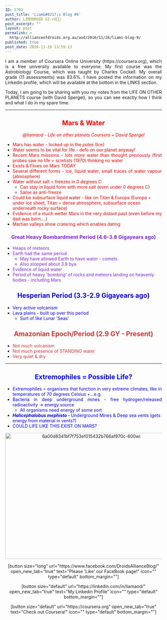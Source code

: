```yaml
---
ID: 1702
post_title: 'Liam&#8217;s Blog #9'
author: LIMODROID S2-rd🔭🔬
post_excerpt: ""
layout: post
permalink: >
  http://allianceofdroids.org.au/aod/2016/11/26/liams-blog-9/
published: true
post_date: 2016-11-26 13:59:13
---
```

<p style="text-align: justify;">I am a member of Coursera Online University (https://coursera.org), which is a free university available to everyone. My first course was the Astrobiology Course, which was taught by Charles Cockell. My overall grade (11 assessments) was 83.6%. I have posted the information on my Linkedin profile, which will be available at the bottom in the LINKS section.</p>
<p style="text-align: justify;">Today, I am going to be sharing with you my notes from the LIFE ON OTHER PLANETS course (with David Spergel), so you can see exactly how I think and what I do in my spare time.</p>


<hr />

<h2 style="text-align: center;"><span style="color: #ff0000;">Mars &amp; Water</span></h2>
<p style="text-align: center;"><span style="color: #ff0000;"><em>@liamaod - Life on other planets Coursera + David Spergel</em></span></p>

<ul>
 	<li style="text-align: justify;"><span style="color: #ff0000;">Mars has water - locked up in the poles (Ice)</span></li>
 	<li style="text-align: justify;"><span style="color: #ff0000;">Water seems to be vital for life - defo on our planet anyway!</span></li>
 	<li style="text-align: justify;"><span style="color: #ff0000;">Recent Mars missions - lots more water than thought previously (first probes saw no life = scietists (1970) thinking no water</span></li>
 	<li style="text-align: justify;"><span style="color: #ff0000;">Exists &amp; Flows on Mars TODAY</span></li>
 	<li style="text-align: justify;"><span style="color: #ff0000;">Several different forms - ice, liquid water, small traces of water vapour (atmosphere)</span></li>
 	<li style="text-align: justify;"><span style="color: #ff0000;">Water without salt = freezes in 0 degrees C</span>
<ul>
 	<li style="text-align: justify;"><span style="color: #ff0000;">Can stay in liquid form with more salt (even under 0 degrees C)</span></li>
 	<li><span style="color: #ff0000;">Same as anti-freeze</span></li>
</ul>
</li>
 	<li><span style="color: #ff0000;">Could be subsurface liquid water - like on Titan &amp; Europa (Europa = under ice sheet, Titan = dense atmosphere, subsurface ocean underneath rocky surface)</span></li>
 	<li><span style="color: #ff0000;">Evidence of a much wetter Mars in the very distant past (even before my dad was born....)</span></li>
 	<li><span style="color: #ff0000;">Martian valleys show cratering which enables dating</span></li>
</ul>
<h3 style="text-align: center;"><span style="color: #8224e3;">Great Heavy Bombardment Period (4.6-3.8 Gigayears ago)</span></h3>
<ul>
 	<li><span style="color: #8224e3;">Heaps of meteors </span></li>
 	<li><span style="color: #8224e3;">Earth had the same period</span>
<ul>
 	<li><span style="color: #8224e3;">May have allowed Earth to have water - comets</span></li>
 	<li><span style="color: #8224e3;">Also stopped about 3.8 bya </span></li>
</ul>
</li>
 	<li><span style="color: #8224e3;">Evidence of liquid water</span></li>
 	<li><span style="color: #8224e3;">Period of heavy 'bombing' of rocks and meteors landing on heavenly bodies - including Mars</span></li>
</ul>
<h2 style="text-align: center;"><span style="color: #0000ff;">Hesperian Period (3.3-2.9 Gigayears ago)</span></h2>
<ul>
 	<li><span style="color: #0000ff;">Very active volcanism </span></li>
 	<li><span style="color: #0000ff;">Lava plains - built up over this period</span>
<ul>
 	<li><span style="color: #0000ff;">Sort of like Lunar 'Seas'</span></li>
</ul>
</li>
</ul>
<h2 style="text-align: center;"><span style="color: #dd3333;">Amazonian Epoch/Period (2.9 GY - Present)</span></h2>
<ul>
 	<li style="text-align: justify;"><span style="color: #dd3333;">Not much volcanism</span></li>
 	<li style="text-align: justify;"><span style="color: #dd3333;">Not much presence of STANDING water</span></li>
 	<li style="text-align: justify;"><span style="color: #dd3333;">Very quiet &amp; dry</span></li>
</ul>

<hr />

<h2 style="text-align: center;"><span style="color: #0000ff;">Extremophiles = Possible Life?</span></h2>
<ul>
 	<li style="text-align: justify;"><span style="color: #0000ff;">Extremophiles = organisms that function in very extreme climates, like in temperatures of 70 degrees Celsius +...e.g.</span></li>
 	<li style="text-align: justify;"><span style="color: #0000ff;">Bacteria in deep underground mines - free hydrogen/released radioactivity -&gt; energy source</span>
<ul>
 	<li style="text-align: justify;"><span style="color: #0000ff;">All organisms need energy of some sort</span></li>
</ul>
</li>
 	<li><em><strong><span style="color: #0000ff;">Halicephalobus mephisto -</span></strong></em><strong><span style="color: #0000ff;"> </span></strong><span style="color: #0000ff;">Underground Mines &amp; Deep sea vents (gets energy from material in vents?)</span></li>
 	<li><span style="color: #0000ff;">COULD LIFE LIKE THIS EXIST ON MARS?</span></li>
</ul>
<p style="text-align: center;"><img class="aligncenter size-full wp-image-1728" src="http://allianceofdroids.org.au/wp-content/uploads/2016/11/6a00d8341bf7f753ef015432b766af970c-600wi.jpg" alt="6a00d8341bf7f753ef015432b766af970c-600wi" width="538" height="404" /></p>
<p style="text-align: center;">[button size="long" url="https://www.facebook.com/DroidsAllianceBlog/" open_new_tab="true" text="Please 'Like' our FaceBook page!" icon="" type="default" bottom_margin=""]</p>
<p style="text-align: center;">[button size="default" url="https://linkedin.com/in/liamaod/" open_new_tab="true" text="My Linkedin Profile" icon="" type="default" bottom_margin=""]</p>
<p style="text-align: center;">[button size="default" url="https://coursera.org" open_new_tab="true" text="Check out Coursera!" icon="" type="default" bottom_margin=""]</p>